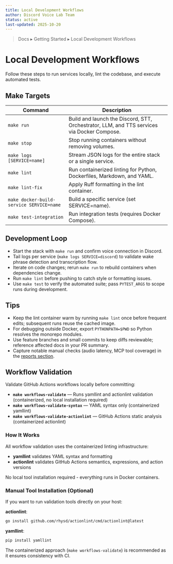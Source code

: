 ```yaml
---
title: Local Development Workflows
author: Discord Voice Lab Team
status: active
last-updated: 2025-10-20
---
```


<!-- markdownlint-disable-next-line MD041 -->
> Docs ▸ Getting Started ▸ Local Development Workflows

# Local Development Workflows

Follow these steps to run services locally, lint the codebase, and execute automated tests.

## Make Targets

| Command | Description |
| --- | --- |
| `make run` | Build and launch the Discord, STT, Orchestrator, LLM, and TTS services via Docker Compose. |
| `make stop` | Stop running containers without removing volumes. |
| `make logs [SERVICE=name]` | Stream JSON logs for the entire stack or a single service. |
| `make lint` | Run containerized linting for Python, Dockerfiles, Markdown, and YAML. |
| `make lint-fix` | Apply Ruff formatting in the lint container. |
| `make docker-build-service SERVICE=name` | Build a specific service (set SERVICE=name). |
| `make test-integration` | Run integration tests (requires Docker Compose). |

## Development Loop

-  Start the stack with `make run` and confirm voice connection in Discord.
-  Tail logs per service (`make logs SERVICE=discord`) to validate wake phrase detection and transcription flow.
-  Iterate on code changes; rerun `make run` to rebuild containers when dependencies change.
-  Run `make lint` before pushing to catch style or formatting issues.
-  Use `make test` to verify the automated suite; pass `PYTEST_ARGS` to scope runs during development.

## Tips

-  Keep the lint container warm by running `make lint` once before frequent edits; subsequent runs reuse the cached image.
-  For debugging outside Docker, export `PYTHONPATH=$PWD` so Python resolves the monorepo modules.
-  Use feature branches and small commits to keep diffs reviewable; reference affected docs in your PR summary.
-  Capture notable manual checks (audio latency, MCP tool coverage) in the [reports section](../reports/README.md).

## Workflow Validation

Validate GitHub Actions workflows locally before committing:

-  **`make workflows-validate`** — Runs yamllint and actionlint validation (containerized, no local installation required)
-  **`make workflows-validate-syntax`** — YAML syntax only (containerized yamllint)
-  **`make workflows-validate-actionlint`** — GitHub Actions static analysis (containerized actionlint)

### How It Works

All workflow validation uses the containerized linting infrastructure:

-  **yamllint** validates YAML syntax and formatting
-  **actionlint** validates GitHub Actions semantics, expressions, and action versions

No local tool installation required - everything runs in Docker containers.

### Manual Tool Installation (Optional)

If you want to run validation tools directly on your host:

**actionlint**:

```bash
go install github.com/rhysd/actionlint/cmd/actionlint@latest
```

**yamllint**:

```bash
pip install yamllint
```

The containerized approach (`make workflows-validate`) is recommended as it ensures consistency with CI.
